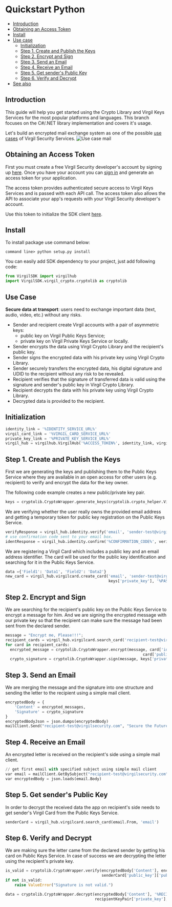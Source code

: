 # Quickstart Python

- [Introduction](#introduction)
- [Obtaining an Access Token](#obtaining-an-access-token)
- [Install](#install)
- [Use case](#use-case)
    - [Initialization](#initialization)
    - [Step 1. Create and Publish the Keys](#step-1-create-and-publish-the-keys)
    - [Step 2. Encrypt and Sign](#step-2-encrypt-and-sign)
    - [Step 3. Send an Email](#step-3-send-an-email)
    - [Step 4. Receive an Email](#step-4-receive-an-email)
    - [Step 5. Get sender's Public Key](#step-5-get-senders-public-key)
    - [Step 6. Verify and Decrypt](#step-6-verify-and-decrypt)
- [See also](#see-also)

## Introduction

This guide will help you get started using the Crypto Library and Virgil Keys Services for the most popular platforms and languages.
This branch focuses on the C#/.NET library implementation and covers it's usage.

Let's build an encrypted mail exchange system as one of the possible [use cases](#use-case) of Virgil Security Services. ![Use case mail](https://raw.githubusercontent.com/VirgilSecurity/virgil/master/images/Email-diagram.jpg)

## Obtaining an Access Token

First you must create a free Virgil Security developer's account by signing up [here](https://developer.virgilsecurity.com/account/signup). Once you have your account you can [sign in](https://developer.virgilsecurity.com/account/signin) and generate an access token for your application.

The access token provides authenticated secure access to Virgil Keys Services and is passed with each API call. The access token also allows the API to associate your app's requests with your Virgil Security developer's account.

Use this token to initialize the SDK client [here](#initialization).

## Install

To install package use command below:

```
command line> python setup.py install
```

You can easily add SDK dependency to your project, just add following code:

```python
from VirgilSDK import virgilhub
import VirgilSDK.virgil_crypto.cryptolib as cryptolib
```

## Use Case
**Secure data at transport**: users need to exchange important data (text, audio, video, etc.) without any risks. 

- Sender and recipient create Virgil accounts with a pair of asymmetric keys:
    - public key on Virgil Public Keys Service;
    - private key on Virgil Private Keys Service or locally.
- Sender encrypts the data using Virgil Crypto Library and the recipient's public key.
- Sender signs the encrypted data with his private key using Virgil Crypto Library.
- Sender securely transfers the encrypted data, his digital signature and UDID to the recipient without any risk to be revealed.
- Recipient verifies that the signature of transferred data is valid using the signature and sender's public key in Virgil Crypto Library.
- Recipient decrypts the data with his private key using Virgil Crypto Library.
- Decrypted data is provided to the recipient.

## Initialization

```python
identity_link = '%IDENTITY_SERVICE_URL%'
virgil_card_link = '%VIRGIL_CARD_SERVICE_URL%'
private_key_link = '%PRIVATE_KEY_SERVICE_URL%'
virgil_hub = virgilhub.VirgilHub('%ACCESS_TOKEN%', identity_link, virgil_card_link, private_key_link)
```

## Step 1. Create and Publish the Keys
First we are generating the keys and publishing them to the Public Keys Service where they are available in an open access for other users (e.g. recipient) to verify and encrypt the data for the key owner.

The following code example creates a new public/private key pair.

```python
keys = cryptolib.CryptoWrapper.generate_keys(cryptolib.crypto_helper.VirgilKeyPair.Type_EC_SECP521R1, '%PASSWORD%') 
```

We are verifying whether the user really owns the provided email address and getting a temporary token for public key registration on the Public Keys Service.

```python
verifyResponse = virgil_hub.identity.verify('email', 'sender-test@virgilsecurity.com')
# use confirmation code sent to your email box.
identResponse = virgil_hub.identity.confirm('%CONFIRMATION_CODE%', verifyResponse['action_id'])
```
We are registering a Virgil Card which includes a public key and an email address identifier. The card will be used for the public key identification and searching for it in the Public Keys Service.

```python
data ={'Field1': 'Data1', 'Field2': 'Data2'}
new_card = virgil_hub.virgilcard.create_card('email', 'sender-test@virgilsecurity.com', data, identResponse['validation_token'],
                                             keys['private_key'], '%PASSWORD%', keys['public_key'])
```

## Step 2. Encrypt and Sign
We are searching for the recipient's public key on the Public Keys Service to encrypt a message for him. And we are signing the encrypted message with our private key so that the recipient can make sure the message had been sent from the declared sender.

```python
message = "Encrypt me, Please!!!";
recipient_cards = virgil_hub.virgilcard.search_card('recipient-test@virgilsecurity.com')
for card in recipient_cards:
  encrypted_message = cryptolib.CryptoWrapper.encrypt(message, card['id'], 
                                                            card['public_key']['public_key'])
  crypto_signature = cryptolib.CryptoWrapper.sign(message, keys['private_key'], '%PASSWORD%')
```

## Step 3. Send an Email
We are merging the message and the signature into one structure and sending the letter to the recipient using a simple mail client.

```python
encryptedBody = {
    'Content' = encrypted_messages,
    'Signature' = crypto_signature
}
encryptedBodyJson = json.dumps(encryptedBody)
mailClient.Send("recipient-test@virgilsecurity.com", "Secure the Future", encryptedBodyJson)
```

## Step 4. Receive an Email
An encrypted letter is received on the recipient's side using a simple mail client.

```python
// get first email with specified subject using simple mail client
var email = mailClient.GetBySubject("recipient-test@virgilsecurity.com", "Secure the Future")
var encryptedBody = json.loads(email.Body)
```

## Step 5. Get sender's Public Key
In order to decrypt the received data the app on recipient's side needs to get sender's Virgil Card from the Public Keys Service.

```python
senderCard = virgil_hub.virgilcard.search_card(email.From, 'email')
```

## Step 6. Verify and Decrypt
We are making sure the letter came from the declared sender by getting his card on Public Keys Service. In case of success we are decrypting the letter using the recipient's private key.

```python
is_valid = cryptolib.CryptoWrapper.verify(encryptedBody['Content'], encryptedBody['Signature'],
                                          senderCard['public_key']['public_key'])
if not is_valid:
    raise ValueError("Signature is not valid.")

data = cryptolib.CryptoWrapper.decrypt(encryptedBody['Content'], '%RECIPIENT_ID%', 
                                       recipientKeyPair['private_key'], '%PASSWORD%')
```


